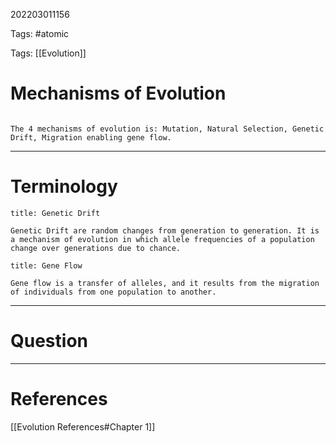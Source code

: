 202203011156

Tags: #atomic

Tags: [[Evolution]]

# Mechanisms of Evolution
```ad-important

The 4 mechanisms of evolution is: Mutation, Natural Selection, Genetic Drift, Migration enabling gene flow.

```

---
# Terminology
```ad-Definition
title: Genetic Drift

Genetic Drift are random changes from generation to generation. It is a mechanism of evolution in which allele frequencies of a population change over generations due to chance.

```
```ad-Definition
title: Gene Flow

Gene flow is a transfer of alleles, and it results from the migration of individuals from one population to another.

```

---
# Question


---
# References
[[Evolution References#Chapter 1]]